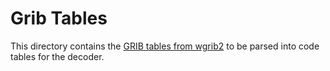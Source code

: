 # Grib Tables

This directory contains the [GRIB tables from wgrib2](https://github.com/weathersource/wgrib2/blob/master/wgrib2/gribtables) to be parsed into code tables for the decoder.